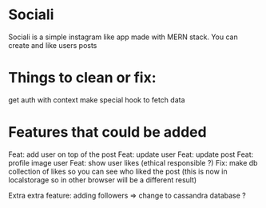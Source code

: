 # Sociali
Sociali is a simple instagram like app made with MERN stack. You can create and like users posts


# Things to clean or fix:
get auth with context
make special hook to fetch data


# Features that could be added
Feat: add user on top of the post
Feat: update user
Feat: update post
Feat: profile image user
Feat: show user likes (ethical responsible ?)
Fix: make db collection of likes so you can see who liked the post (this is now in localstorage so in other browser will be a different result)

Extra extra feature: adding followers => change to cassandra database ?